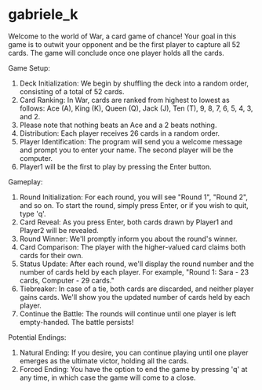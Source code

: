 # gabriele_k

Welcome to the world of War, a card game of chance! Your goal in this game is to outwit your opponent and be the first player to capture all 52 cards. The game will conclude once one player holds all the cards.

Game Setup:

1. Deck Initialization: We begin by shuffling the deck into a random order, consisting of a total of 52 cards.
2. Card Ranking: In War, cards are ranked from highest to lowest as follows: Ace (A), King (K), Queen (Q), Jack (J), Ten (T), 9, 8, 7, 6, 5, 4, 3, and 2. 
3.  Please note that nothing beats an Ace and a 2 beats nothing.
4. Distribution: Each player receives 26 cards in a random order.
5. Player Identification: The program will send you a welcome message and prompt you to enter your name. The second player will be the computer.
6. Player1 will be the first to play by pressing the Enter button.

Gameplay:

1. Round Initialization: For each round, you will see "Round 1", "Round 2", and so on. To start the round, simply press Enter, or if you wish to quit, type 'q'.
2. Card Reveal: As you press Enter, both cards drawn by Player1 and Player2 will be revealed.
3. Round Winner: We'll promptly inform you about the round's winner.
4. Card Comparison: The player with the higher-valued card claims both cards for their own.
5. Status Update: After each round, we'll display the round number and the number of cards held by each player. For example, "Round 1: Sara - 23 cards, Computer - 29 cards."
6. Tiebreaker: In case of a tie, both cards are discarded, and neither player gains cards. We'll show you the updated number of cards held by each player.
7. Continue the Battle: The rounds will continue until one player is left empty-handed. The battle persists!

Potential Endings:

1. Natural Ending: If you desire, you can continue playing until one player emerges as the ultimate victor, holding all the cards.
2. Forced Ending: You have the option to end the game by pressing 'q' at any time, in which case the game will come to a close.





